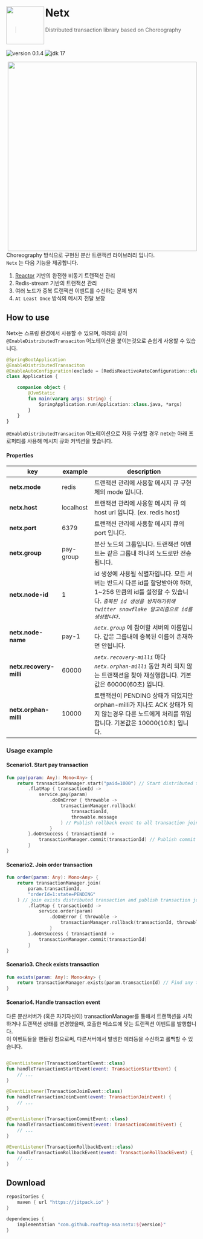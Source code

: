 # Netx <img src="https://avatars.githubusercontent.com/u/149151221?s=200&v=4" height = 100 align = left>

> Distributed transaction library based on Choreography

<br>


![version 0.1.4](https://img.shields.io/badge/version-0.1.2-black?labelColor=black&style=flat-square) ![jdk 17](https://img.shields.io/badge/jdk-17-orange?labelColor=black&style=flat-square)

<img src = "https://github.com/rooftop-MSA/Netx/assets/62425964/5082ef20-10ad-4b6b-bff8-7e78a0f9e01f" width="500" align="right"/>

Choreography 방식으로 구현된 분산 트랜잭션 라이브러리 입니다.   
`Netx` 는 다음 기능을 제공합니다.

1. [Reactor](https://projectreactor.io/) 기반의 완전한 비동기 트랜잭션 관리
2. Redis-stream 기반의 트랜잭션 관리
3. 여러 노드가 중복 트랜잭션 이벤트를 수신하는 문제 방지
4. `At Least Once` 방식의 메시지 전달 보장

## How to use

Netx는 스프링 환경에서 사용할 수 있으며, 아래와 같이 `@EnableDistributedTransaciton` 어노테이션을 붙이는것으로 손쉽게 사용할 수 있습니다.

```kotlin
@SpringBootApplication
@EnableDistributedTransaciton
@EnableAutoConfiguration(exclude = [RedisReactiveAutoConfiguration::class])
class Application {

    companion object {
        @JvmStatic
        fun main(vararg args: String) {
            SpringApplication.run(Application::class.java, *args)
        }
    }
}
```

`@EnableDistributedTransaciton` 어노테이션으로 자동 구성할 경우 netx는 아래 프로퍼티를 사용해 메시지 큐와 커넥션을 맺습니다.

#### Properties

| key                     | example | description                                                                                                               |
|-------------------------|---------|---------------------------------------------------------------------------------------------------------------------------|
| **netx.mode**           | redis   | 트랜잭션 관리에 사용할 메시지 큐 구현체의 mode 입니다.                                                                                         |
| **netx.host**           | localhost | 트랜잭션 관리에 사용할 메시지 큐 의 host url 입니다. (ex. redis host)                                                                       |
| **netx.port**           | 6379    | 트랜잭션 관리에 사용할 메시지 큐의 port 입니다.                                                                                             |
| **netx.group**          | pay-group | 분산 노드의 그룹입니다. 트랜잭션 이벤트는 같은 그룹내 하나의 노드로만 전송됩니다.                                                                            |
| **netx.node-id**        | 1       | id 생성에 사용될 식별자입니다. 모든 서버는 반드시 다른 id를 할당받아야 하며, 1~256 만큼의 id를 설정할 수 있습니다. _`중복된 id 생성을 방지하기위해 twitter snowflake 알고리즘으로 id를 생성합니다.`_ |
| **netx.node-name**      | pay-1   | _`netx.group`_ 에 참여할 서버의 이름입니다. 같은 그룹내에 중복된 이름이 존재하면 안됩니다.                                                                |
| **netx.recovery-milli** | 60000   | _`netx.recovery-milli`_ 마다 _`netx.orphan-milli`_ 동안 처리 되지 않는 트랜잭션을 찾아 재실행합니다. 기본값은 60000(60초) 입니다.                        |
| **netx.orphan-milli**   | 10000   | 트랜잭션이 PENDING 상태가 되었지만 orphan-milli가 지나도 ACK 상태가 되지 않는경우 다른 노드에게 처리를 위임합니다. 기본값은 10000(10초) 입니다.                          |

### Usage example

#### Scenario1. Start pay transaction

```kotlin
fun pay(param: Any): Mono<Any> {
    return transactionManager.start("paid=1000") // Start distributed transaction and publish transaction start event
        .flatMap { transactionId ->
            service.pay(param)
                .doOnError { throwable ->
                    transactionManager.rollback(
                        transactionId,
                        throwable.message
                    ) // Publish rollback event to all transaction joined node
                }
        }.doOnSuccess { transactionId ->
            transactionManager.commit(transactionId) // Publish commit event to all transaction joined node
        }
}
```

#### Scenario2. Join order transaction

```kotlin
fun order(param: Any): Mono<Any> {
    return transactionManager.join(
        param.transactionId,
        "orderId=1:state=PENDING"
    ) // join exists distributed transaction and publish transaction join event
        .flatMap { transactionId ->
            service.order(param)
                .doOnError { throwable ->
                    transactionManager.rollback(transactionId, throwable.message)
                }
        }.doOnSuccess { transactionId ->
            transactionManager.commit(transactionId)
        }
}
```

#### Scenario3. Check exists transaction

```kotlin
fun exists(param: Any): Mono<Any> {
    return transactionManager.exists(param.transactionId) // Find any transaction has ever been started 
}
```

#### Scenario4. Handle transaction event

다른 분산서버가 (혹은 자기자신이) transactionManager를 통해서 트랜잭션을 시작하거나 트랜잭션 상태를 변경했을때, 호출한 메소드에 맞는 트랜잭션 이벤트를
발행합니다.   
이 이벤트들을 핸들링 함으로써, 다른서버에서 발생한 에러등을 수신하고 롤백할 수 있습니다.

```kotlin

@EventListener(TransactionStartEvent::class)
fun handleTransactionStartEvent(event: TransactionStartEvent) {
    // ...
}

@EventListener(TransactionJoinEvent::class)
fun handleTransactionJoinEvent(event: TransactionJoinEvent) {
    // ...
}

@EventListener(TransactionCommitEvent::class)
fun handleTransactionCommitEvent(event: TransactionCommitEvent) {
    // ...
}

@EventListener(TransactionRollbackEvent::class)
fun handleTransactionRollbackEvent(event: TransactionRollbackEvent) {
    // ...
}
```

## Download

```groovy
repositories {
    maven { url "https://jitpack.io" }
}

dependencies {
    implementation "com.github.rooftop-msa:netx:${version}"
}
```
